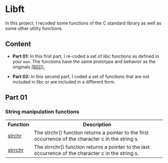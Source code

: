 # Libft
In this project, I recoded some functions of the C standard library as well as some other utility functions.

## Content

- **Part 01:** In this first part, I re-coded a set of libc functions as defined in your `man`. The functions have the same prototype and behavior as the originals <a href="https://www.freebsd.org/cgi/man.cgi">(BSD).</a>

- **Part 02:** In this second part, I coded a set of functions that are not included in libc or are included in a different form.

## Part 01

### String manipulation functions

<table>
  <tr>
    <th>Function</th>
    <th>Description</th>
  </tr>
  <tr>
    <td><a href="#"> strchr </a></td>
    <td>The strchr() function returns a pointer to the first occurrence of the character c in the string s.</td>
  </tr>
  <tr>
    <td><a href="#"> strrchr </a></td>
    <td>The strrchr() function returns a pointer to the last occurrence of the character c in the string s.</td>
  </tr>
</table>

